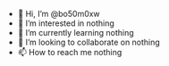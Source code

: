 - 👋 Hi, I’m @bo50m0xw
- 👀 I’m interested in nothing
- 🌱 I’m currently learning nothing
- 💞️ I’m looking to collaborate on nothing
- 📫 How to reach me nothing

<!---
bo50m0xw/bo50m0xw is a ✨ special ✨ repository because its `README.md` (this file) appears on your GitHub profile.
You can click the Preview link to take a look at your changes.
--->
